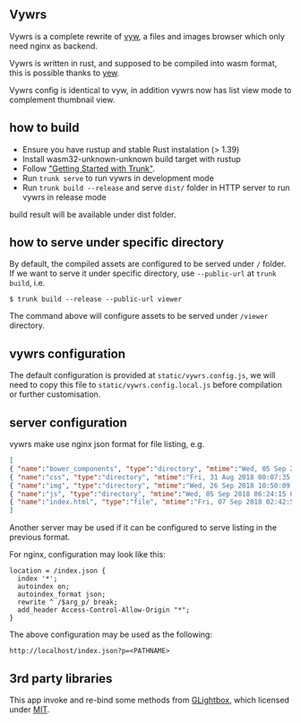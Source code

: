 Vywrs
---

Vywrs is a complete rewrite of [vyw](https://github.com/fudanchii/vyw), a files and images browser which only need nginx as backend.

Vywrs is written in rust, and supposed to be compiled into wasm format, this is possible thanks to [yew](https://yew.rs).

Vywrs config is identical to vyw, in addition vywrs now has list view mode to complement thumbnail view.

how to build
---

- Ensure you have rustup and stable Rust instalation (> 1.39) 
- Install wasm32-unknown-unknown build target with rustup
- Follow ["Getting Started with Trunk"](https://trunkrs.dev/).
- Run `trunk serve` to run vywrs in development mode
- Run `trunk build --release` and serve `dist/` folder in HTTP server to run vywrs in release mode 

build result will be available under dist folder.

how to serve under specific directory
---
By default, the compiled assets are configured to be served under `/` folder. If we want to serve it under specific directory, use `--public-url` at `trunk build`, i.e.
```
$ trunk build --release --public-url viewer
```
The command above will configure assets to be served under `/viewer` directory.

vywrs configuration
---
The default configuration is provided at `static/vywrs.config.js`, we will need to copy this file to `static/vywrs.config.local.js` before compilation or further customisation. 

server configuration
---
vywrs make use nginx json format for file listing, e.g.
```json
[
{ "name":"bower_components", "type":"directory", "mtime":"Wed, 05 Sep 2018 09:10:11 GMT" },
{ "name":"css", "type":"directory", "mtime":"Fri, 31 Aug 2018 00:07:35 GMT" },
{ "name":"img", "type":"directory", "mtime":"Wed, 26 Sep 2018 10:50:09 GMT" },
{ "name":"js", "type":"directory", "mtime":"Wed, 05 Sep 2018 06:24:15 GMT" },
{ "name":"index.html", "type":"file", "mtime":"Fri, 07 Sep 2018 02:42:57 GMT", "size":730 }
]
```

Another server may be used if it can be configured to serve listing in the previous format.

For nginx, configuration may look like this:
```
location = /index.json {
  index '*';
  autoindex on;
  autoindex_format json;
  rewrite ^ /$arg_p/ break;
  add_header Access-Control-Allow-Origin "*";
}
```

The above configuration may be used as the following:
```
http://localhost/index.json?p=<PATHNAME>
```


3rd party libraries
---

This app invoke and re-bind some methods from [GLightbox](https://github.com/biati-digital/glightbox), which licensed under [MIT](https://github.com/biati-digital/glightbox/blob/master/license.md).
